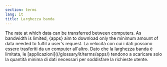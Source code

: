 ```yaml
---
section: terms
lang: it
title: Larghezza banda 
---
```

The rate at which data can be transferred between computers. As bandwidth is limited, {apps} aim to download only the minimum amount of data needed to fulfil a user's request.
La velocità con cui i dati possono essere trasferiti da un computer all'altro. Dato che la larghezza banda è limitata, le [applicazioni]((/glossary/it/terms/apps/) tendono a scaricare solo la quantità minima di dati necessari per soddisfare la richieste utente.
